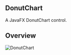 ## DonutChart
A JavaFX DonutChart control.

## Overview
![DonutChart](https://dl.dropboxusercontent.com/u/84552/DonutChart.png)

